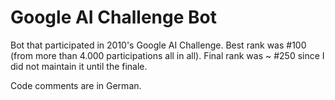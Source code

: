 Google AI Challenge Bot
=======================

Bot that participated in 2010's Google AI Challenge. Best rank was #100 (from more than 4.000 participations all in all). Final rank was ~ #250 since I did not maintain it until the finale.

Code comments are in German.
